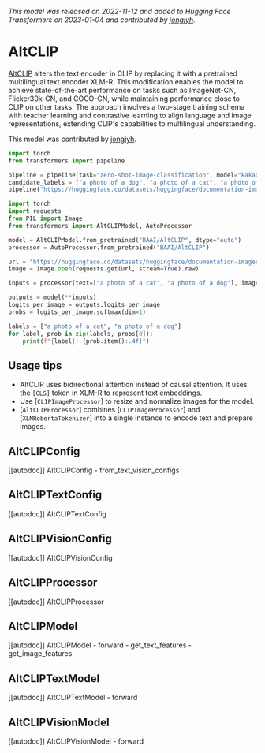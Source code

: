 <!--Copyright 2022 The HuggingFace Team. All rights reserved.

Licensed under the Apache License, Version 2.0 (the "License"); you may not use this file except in compliance with
the License. You may obtain a copy of the License at

http://www.apache.org/licenses/LICENSE-2.0

Unless required by applicable law or agreed to in writing, software distributed under the License is distributed on
an "AS IS" BASIS, WITHOUT WARRANTIES OR CONDITIONS OF ANY KIND, either express or implied. See the License for the
specific language governing permissions and limitations under the License.

⚠️ Note that this file is in Markdown but contain specific syntax for our doc-builder (similar to MDX) that may not be
rendered properly in your Markdown viewer.

-->
*This model was released on 2022-11-12 and added to Hugging Face Transformers on 2023-01-04 and contributed by [jongjyh](https://huggingface.co/jongjyh).*

# AltCLIP

[AltCLIP](https://huggingface.co/papers/2211.06679v2) alters the text encoder in CLIP by replacing it with a pretrained multilingual text encoder XLM-R. This modification enables the model to achieve state-of-the-art performance on tasks such as ImageNet-CN, Flicker30k-CN, and COCO-CN, while maintaining performance close to CLIP on other tasks. The approach involves a two-stage training schema with teacher learning and contrastive learning to align language and image representations, extending CLIP's capabilities to multilingual understanding.

This model was contributed by [jongjyh](https://huggingface.co/jongjyh).

<hfoptions id="usage">
<hfoption id="Pipeline">

```py
import torch
from transformers import pipeline

pipeline = pipeline(task="zero-shot-image-classification", model="kakaobrain/align-base", dtype="auto")
candidate_labels = ["a photo of a dog", "a photo of a cat", "a photo of a person"]
pipeline("https://huggingface.co/datasets/huggingface/documentation-images/resolve/main/pipeline-cat-chonk.jpeg", candidate_labels=candidate_labels)
```

</hfoption>
<hfoption id="AutoModel">

```py
import torch
import requests
from PIL import Image
from transformers import AltCLIPModel, AutoProcessor

model = AltCLIPModel.from_pretrained("BAAI/AltCLIP", dtype="auto")
processor = AutoProcessor.from_pretrained("BAAI/AltCLIP")

url = "https://huggingface.co/datasets/huggingface/documentation-images/resolve/main/pipeline-cat-chonk.jpeg"
image = Image.open(requests.get(url, stream=True).raw)

inputs = processor(text=["a photo of a cat", "a photo of a dog"], images=image, return_tensors="pt", padding=True)

outputs = model(**inputs)
logits_per_image = outputs.logits_per_image
probs = logits_per_image.softmax(dim=1)

labels = ["a photo of a cat", "a photo of a dog"]
for label, prob in zip(labels, probs[0]):
    print(f"{label}: {prob.item():.4f}")
```

</hfoption>
</hfoptions>

## Usage tips

- AltCLIP uses bidirectional attention instead of causal attention. It uses the `[CLS]` token in XLM-R to represent text embeddings.
- Use [`CLIPImageProcessor`] to resize and normalize images for the model.
- [`AltCLIPProcessor`] combines [`CLIPImageProcessor`] and [`XLMRobertaTokenizer`] into a single instance to encode text and prepare images.

## AltCLIPConfig

[[autodoc]] AltCLIPConfig
    - from_text_vision_configs

## AltCLIPTextConfig

[[autodoc]] AltCLIPTextConfig

## AltCLIPVisionConfig

[[autodoc]] AltCLIPVisionConfig

## AltCLIPProcessor

[[autodoc]] AltCLIPProcessor

## AltCLIPModel

[[autodoc]] AltCLIPModel
    - forward
    - get_text_features
    - get_image_features

## AltCLIPTextModel

[[autodoc]] AltCLIPTextModel
    - forward

## AltCLIPVisionModel

[[autodoc]] AltCLIPVisionModel
    - forward

